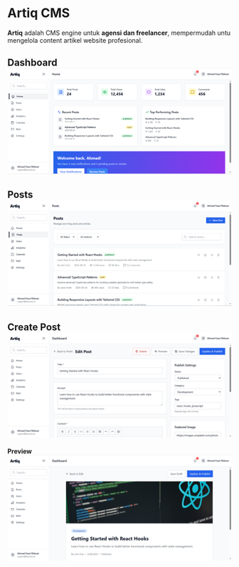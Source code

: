 # Artiq CMS

**Artiq** adalah CMS engine untuk **agensi dan freelancer**, mempermudah untu mengelola content artikel website profesional.

**Dashboard**
![Dashboard](public/artiq.PNG)
---
**Posts**
![Post](public/post.PNG)
---
**Create Post**
![Create Post](public/c.PNG)
---
**Preview**
![Preview](public/preview.PNG)
